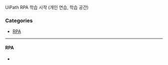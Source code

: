 UiPath RPA 학습 시작 (개인 연습, 학습 공간)

### Categories 

- [RPA](#RPA)    
     
----------------------------------
 
#### RPA        
-   
   
    
 
 
 
 
